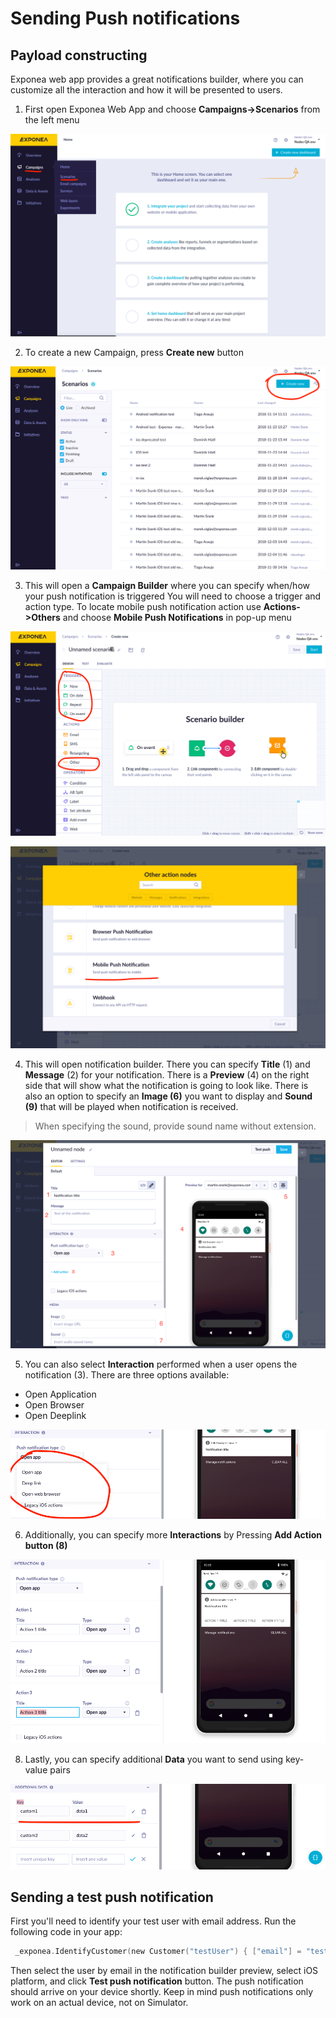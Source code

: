# Sending Push notifications

## Payload constructing
Exponea web app provides a great notifications builder, where you can customize all the interaction and how it will be presented to users.

1. First open Exponea Web App and choose **Campaigns->Scenarios** from the left menu

  ![](pics/send1.png)

2. To create a new Campaign, press **Create new** button

  ![](pics/send2.png)

3. This will open a **Campaign Builder** where you can specify when/how your push notification is triggered
You will need to choose a trigger and action type. To locate mobile push notification action
use **Actions->Others** and choose **Mobile Push Notifications** in pop-up menu

  ![](pics/send3.png)

  ![](pics/send4.png)


4. This will open notification builder. There you can specify **Title** (1) and **Message** (2) for your notification. There is a **Preview** (4) on the right side that will show what the notification is going to look like. There is also an option to specify an **Image (6)** you want to display and **Sound (9)** that will be played when notification is received.

> When specifying the sound, provide sound name without extension.

![](pics/send5.png)

5. You can also select **Interaction** performed when a user opens the notification (3). There are three options available:
  * Open Application
  * Open Browser
  * Open Deeplink

![](pics/send6.png)  

6. Additionally, you can specify more **Interactions** by Pressing **Add Action button (8)**

![](pics/send7.png)

8. Lastly, you can specify additional **Data** you want to send using key-value pairs

![](pics/send8.png)

## Sending a test push notification
First you'll need to identify your test user with email address. Run the following code in your app:
``` swift
 _exponea.IdentifyCustomer(new Customer("testUser") { ["email"] = "test@test.com" });
```

Then select the user by email in the notification builder preview, select iOS platform, and click **Test push notification** button. The push notification should arrive on your device shortly. Keep in mind push notifications only work on an actual device, not on Simulator.